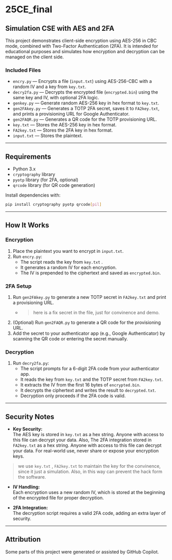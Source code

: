 # 25CE_final

## Simulation CSE with AES and 2FA

This project demonstrates client-side encryption using AES-256 in CBC mode, combined with Two-Factor Authentication (2FA).
It is intended for educational purposes and simulates how encryption and decryption can be managed on the client side.

### Included Files

- `encry.py` — Encrypts a file (`input.txt`) using AES-256-CBC with a random IV and a key from `key.txt`.
- `decry2fa.py` — Decrypts the encrypted file (`encrypted.bin`) using the same key and IV, with optional 2FA logic.
- `genkey.py` — Generate random AES-256 key in hex format to `key.txt`.
- `gen2FAkey.py` —  Generates a TOTP 2FA secret, saves it to `FA2key.txt`, and prints a provisioning URL for Google Authenticator.
- `gen2FAQR.py` — Generates a QR code for the TOTP provisioning URL.
- `key.txt` — Stores the AES-256 key in hex format.
- `FA2key.txt` — Stores the 2FA key in hex format.
- `input.txt` — Stores the plaintext.

---

## Requirements

- Python 3.x
- `cryptography` library
- `pyotp` library (for 2FA, optional)
- `qrcode` library (for QR code generation)

Install dependencies with:

```bash
pip install cryptography pyotp qrcode[pil]
```

---

## How It Works

### Encryption

1. Place the plaintext you want to encrypt in `input.txt`.
2. Run `encry.py`:
   - The script reads the key from `key.txt` .
   - It generates a random IV for each encryption.
   - The IV is prepended to the ciphertext and saved as `encrypted.bin`.

### 2FA Setup

1. Run `gen2FAkey.py` to generate a new TOTP secret in `FA2key.txt` and print a provisioning URL.
    - > here is a fix secret in the file, just for convinence and demo.
1. (Optional) Run `gen2FAQR.py` to generate a QR code for the provisioning URL.
1. Add the secret to your authenticator app (e.g., Google Authenticator) by scanning the QR code or entering the secret manually.

### Decryption

1. Run `decry2fa.py`:
   - The script prompts for a 6-digit 2FA code from your authenticator app.
   - It reads the key from `key.txt` and the TOTP secret from `FA2key.txt`.
   - It extracts the IV from the first 16 bytes of `encrypted.bin`.
   - It decrypts the ciphertext and writes the result to `decrypted.txt`.
   - Decryption only proceeds if the 2FA code is valid.

---

## Security Notes

- **Key Security:**  
  The AES key is stored in `key.txt` as a hex string. Anyone with access to this file can decrypt your data.
  Also, The 2FA integration stored in `FA2key.txt` as a hex string. Anyone with access to this file can decrypt your data.
  For real-world use, never share or expose your encryption keys.

> we use `key.txt` , `FA2key.txt` to maintain the key for the convinence, since it just a simulation.
> Also, in this way can prevent the hack form the software.

- **IV Handling:**  
  Each encryption uses a new random IV, which is stored at the beginning of the encrypted file for proper decryption.

- **2FA Integration:**  
  The decryption script requires a valid 2FA code, adding an extra layer of security.

---

## Attribution

Some parts of this project were generated or assisted by GitHub Copilot.
